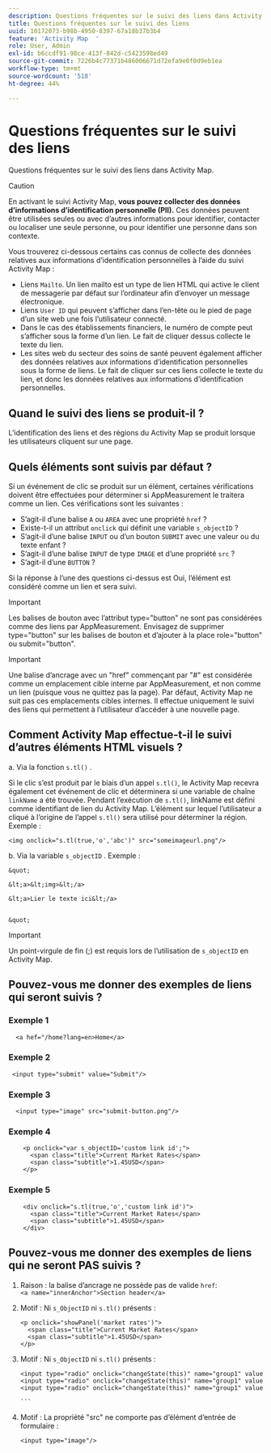```yaml
---
description: Questions fréquentes sur le suivi des liens dans Activity Map.
title: Questions fréquentes sur le suivi des liens
uuid: 10172073-b98b-4950-8397-67a18b37b3b4
feature: 'Activity Map  '
role: User, Admin
exl-id: b6ccdf91-98ce-413f-842d-c5423598ed49
source-git-commit: 7226b4c77371b486006671d72efa9e0f0d9eb1ea
workflow-type: tm+mt
source-wordcount: '518'
ht-degree: 44%

---
```


# Questions fréquentes sur le suivi des liens

Questions fréquentes sur le suivi des liens dans Activity Map.

>[!CAUTION]
>
>En activant le suivi Activity Map, **vous pouvez collecter des données d’informations d’identification personnelle (PII).** Ces données peuvent être utilisées seules ou avec d’autres informations pour identifier, contacter ou localiser une seule personne, ou pour identifier une personne dans son contexte.

Vous trouverez ci-dessous certains cas connus de collecte des données relatives aux informations d’identification personnelles à l’aide du suivi Activity Map :

* Liens `Mailto`. Un lien mailto est un type de lien HTML qui active le client de messagerie par défaut sur l’ordinateur afin d’envoyer un message électronique.
* Liens `User ID` qui peuvent s’afficher dans l’en-tête ou le pied de page d’un site web une fois l’utilisateur connecté.
* Dans le cas des établissements financiers, le numéro de compte peut s’afficher sous la forme d’un lien. Le fait de cliquer dessus collecte le texte du lien.
* Les sites web du secteur des soins de santé peuvent également afficher des données relatives aux informations d’identification personnelles sous la forme de liens. Le fait de cliquer sur ces liens collecte le texte du lien, et donc les données relatives aux informations d’identification personnelles.

## Quand le suivi des liens se produit-il ?

L’identification des liens et des régions du Activity Map se produit lorsque les utilisateurs cliquent sur une page.

## Quels éléments sont suivis par défaut ?

Si un événement de clic se produit sur un élément, certaines vérifications doivent être effectuées pour déterminer si AppMeasurement le traitera comme un lien. Ces vérifications sont les suivantes :

* S’agit-il d’une balise `A` ou `AREA` avec une propriété `href` ?
* Existe-t-il un attribut `onclick` qui définit une variable `s_objectID` ?
* S’agit-il d’une balise `INPUT` ou d’un bouton `SUBMIT` avec une valeur ou du texte enfant ?
* S’agit-il d’une balise `INPUT` de type `IMAGE` et d’une propriété `src` ?
* S’agit-il d’une `BUTTON` ?

Si la réponse à l’une des questions ci-dessus est Oui, l’élément est considéré comme un lien et sera suivi.

>[!IMPORTANT]
>
>Les balises de bouton avec l’attribut type=&quot;button&quot; ne sont pas considérées comme des liens par AppMeasurement. Envisagez de supprimer type=&quot;button&quot; sur les balises de bouton et d’ajouter à la place role=&quot;button&quot; ou submit=&quot;button&quot;.

>[!IMPORTANT]
>
>Une balise d’ancrage avec un &quot;href&quot; commençant par &quot;#&quot; est considérée comme un emplacement cible interne par AppMeasurement, et non comme un lien (puisque vous ne quittez pas la page). Par défaut, Activity Map ne suit pas ces emplacements cibles internes. Il effectue uniquement le suivi des liens qui permettent à l’utilisateur d’accéder à une nouvelle page.

## Comment Activity Map effectue-t-il le suivi d’autres éléments HTML visuels ?

a. Via la fonction `s.tl()` .

Si le clic s’est produit par le biais d’un appel `s.tl()`, le Activity Map recevra également cet événement de clic et déterminera si une variable de chaîne `linkName` a été trouvée. Pendant l’exécution de `s.tl()`, linkName est défini comme identifiant de lien du Activity Map. L’élément sur lequel l’utilisateur a cliqué à l’origine de l’appel `s.tl()` sera utilisé pour déterminer la région. Exemple :

```
<img onclick="s.tl(true,'o','abc')" src="someimageurl.png"/>
```

b. Via la variable `s_objectID` . Exemple :

    &quot;
    
    &lt;a>&lt;img>&lt;/a>
    
    &lt;a>Lier le texte ici&lt;/a>
    
    
    &quot;

>[!IMPORTANT]
>
>Un point-virgule de fin (;) est requis lors de l’utilisation de `s_objectID` en Activity Map.

## Pouvez-vous me donner des exemples de liens qui seront suivis ?

### Exemple 1

```
  <a hef="/home?lang=en>Home</a>
```

### Exemple 2

```
 <input type="submit" value="Submit"/>
```

### Exemple 3

```
  <input type="image" src="submit-button.png"/>
```

### Exemple 4

```
    <p onclick="var s_objectID='custom link id';">
      <span class="title">Current Market Rates</span>
      <span class="subtitle">1.45USD</span>
    </p>
```

### Exemple 5

```
    <div onclick="s.tl(true,'o','custom link id')">
      <span class="title">Current Market Rates</span>
      <span class="subtitle">1.45USD</span>
    </div>
```

## Pouvez-vous me donner des exemples de liens qui ne seront PAS suivis ?

1. Raison : la balise d’ancrage ne possède pas de valide `href`:
   `<a name="innerAnchor">Section header</a>`

1. Motif : Ni `s_ObjectID` ni `s.tl()` présents :

   ```
   <p onclick="showPanel('market rates')">
     <span class="title">Current Market Rates</span>
     <span class="subtitle">1.45USD</span>
   </p>
   ```

1. Motif : Ni `s_ObjectID` ni `s.tl()` présents :

   ``` 
   <input type="radio" onclick="changeState(this)" name="group1" value="A"/>
   <input type="radio" onclick="changeState(this)" name="group1" value="B"/>
   <input type="radio" onclick="changeState(this)" name="group1" value="C"/>
   
   ```  
   
1. Motif : La propriété &quot;src&quot; ne comporte pas d’élément d’entrée de formulaire :

   `<input type="image"/>`
